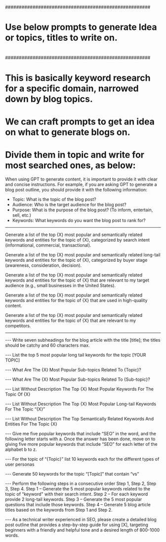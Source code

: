 #####################################################
#
# Use below prompts to generate Idea or topics, titles to write on.
#
#####################################################

# This is basically keyword research for a specific domain, narrowed down by blog topics.
# We can craft prompts to get an idea on what to generate blogs on. 
# Divide them in topic and write for most searched ones, as below:

When using GPT to generate content, it is important to provide it with clear and concise instructions. 
For example, if you are asking GPT to generate a blog post outline, you should provide it with the following information:

- Topic: What is the topic of the blog post?
- Audience: Who is the target audience for the blog post?
- Purpose: What is the purpose of the blog post? (To inform, entertain, sell, etc.)
- Keywords: What keywords do you want the blog post to rank for?

-------------------------------------------------------------------

Generate a list of the top {X} most popular and semantically related keywords and entities for the topic of {X}, categorized by search intent (informational, commercial, transactional).
    
Generate a list of the top {X} most popular and semantically related long-tail keywords and entities for the topic of {X}, categorized by buyer stage (awareness, consideration, decision).
    
Generate a list of the top {X} most popular and semantically related keywords and entities for the topic of {X} that are relevant to my target audience (e.g., small businesses in the United States).
    
Generate a list of the top {X} most popular and semantically related keywords and entities for the topic of {X} that are used in high-quality content.
    
Generate a list of the top {X} most popular and semantically related keywords and entities for the topic of {X} that are relevant to my competitors.

-------------------------------------------------------------------

--- Write seven subheadings for the blog article with the title [title]; the titles should be catchy and 60 characters max.

--- List the top 5 most popular long tail keywords for the topic [YOUR TOPIC]

--- What Are The {X} Most Popular Sub-topics Related To {Topic}?

--- What Are The {X} Most Popular Sub-topics Related To {Sub-topic}?

--- List Without Description The Top {X} Most Popular Keywords For The Topic Of {X}

--- List Without Description The Top {X} Most Popular Long-tail Keywords For The Topic “{X}”

--- List Without Description The Top Semantically Related Keywords And Entities For The Topic {X}

--- Give me five popular keywords that include “SEO” in the word, and the following letter starts with a. Once the answer has been done, move on to giving five more popular keywords that include “SEO” for each letter of the alphabet b to z.

--- For the topic of “{Topic}” list 10 keywords each for the different types of user personas

--- Generate 50 keywords for the topic “[Topic]” that contain “vs”

--- Perform the following steps in a consecutive order Step 1, Step 2, Step 3, Step 4.
Step 1 – Generate the 5 most popular keywords related to the topic of “keyword" with their search intent.
Step 2 – For each keyword provide 2 long-tail keywords.
Step 3 – Generate the 5 most popular questions that include those keywords.
Step 4 – Generate 5 blog article titles based on the keywords from Step 1 and Step 2.

--- As a technical writer experienced in SEO, please create a detailed blog post outline that provides a step-by-step guide
for using [X], targeting beginners with a friendly and helpful tone and a desired length of 800-1000 words.
